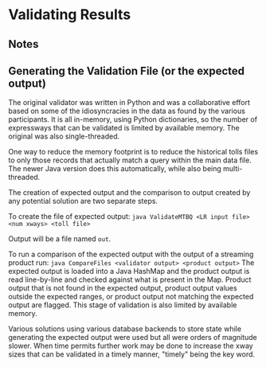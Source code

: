 # Validating Results

## Notes

## Generating the Validation File (or the expected output)
The original validator was written in Python and was a collaborative effort based on some of the idiosyncracies in the data as found by the various participants.  It is all in-memory, using Python dictionaries, so the number of expressways that can be validated is limited by available memory.  The original was also single-threaded.  

One way to reduce the memory footprint is to reduce the historical tolls files to only those records that actually match a query within the main data file.  The newer Java version does this automatically, while also being multi-threaded.

The creation of expected output and the comparison to output created by any potential solution are two separate steps.

To create the file of expected output:
`java ValidateMTBQ <LR input file> <num xways> <toll file>`

Output will be a file named `out`.

To run a comparison of the expected output with the output of a streaming product run:
`java CompareFiles <validator output> <product output>`
The expected output is loaded into a Java HashMap and the product output is read line-by-line and checked against what is present in the Map. Product output that is not found in the expected output,  product output values outside the expected ranges, or product output not matching the expected output are flagged.  This stage of validation is also limited by available memory.

Various solutions using various database backends to store state while generating the expected output were used but all were orders of magnitude slower.  When time permits further work may be done to increase the xway sizes that can be validated in a timely manner, "timely" being the key word. 
 
